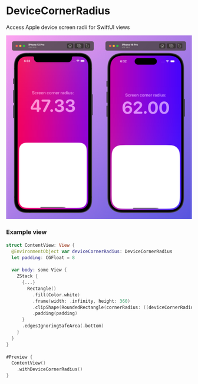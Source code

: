 # DeviceCornerRadius
Access Apple device screen radii for SwiftUI views

![DeviceCornerRadius - Access screen radius for Apple devices](screenshot.jpg)

### Example view

```swift
struct ContentView: View {
  @EnvironmentObject var deviceCornerRadius: DeviceCornerRadius
  let padding: CGFloat = 8
  
  var body: some View {
    ZStack {
      {...}
      	Rectangle()
          .fill(Color.white)
          .frame(width: .infinity, height: 360)
          .clipShape(RoundedRectangle(cornerRadius: ((deviceCornerRadius.cornerRadius) - padding), style: .continuous))
          .padding(padding)
      }
      .edgesIgnoringSafeArea(.bottom)
    }
  }
}

#Preview {
  ContentView()
    .withDeviceCornerRadius()
}
```